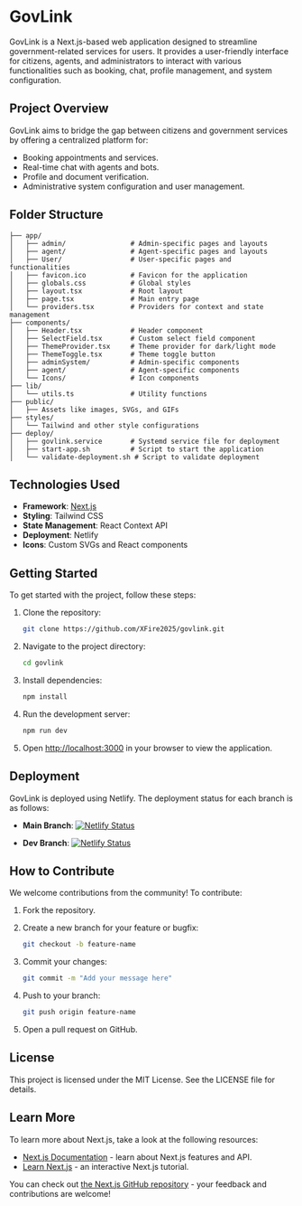 # GovLink

GovLink is a Next.js-based web application designed to streamline government-related services for users. It provides a user-friendly interface for citizens, agents, and administrators to interact with various functionalities such as booking, chat, profile management, and system configuration.

## Project Overview

GovLink aims to bridge the gap between citizens and government services by offering a centralized platform for:

- Booking appointments and services.
- Real-time chat with agents and bots.
- Profile and document verification.
- Administrative system configuration and user management.

## Folder Structure

```
├── app/
│   ├── admin/                # Admin-specific pages and layouts
│   ├── agent/                # Agent-specific pages and layouts
│   ├── User/                 # User-specific pages and functionalities
│   ├── favicon.ico           # Favicon for the application
│   ├── globals.css           # Global styles
│   ├── layout.tsx            # Root layout
│   ├── page.tsx              # Main entry page
│   └── providers.tsx         # Providers for context and state management
├── components/
│   ├── Header.tsx            # Header component
│   ├── SelectField.tsx       # Custom select field component
│   ├── ThemeProvider.tsx     # Theme provider for dark/light mode
│   ├── ThemeToggle.tsx       # Theme toggle button
│   ├── adminSystem/          # Admin-specific components
│   ├── agent/                # Agent-specific components
│   └── Icons/                # Icon components
├── lib/
│   └── utils.ts              # Utility functions
├── public/
│   ├── Assets like images, SVGs, and GIFs
├── styles/
│   └── Tailwind and other style configurations
├── deploy/
│   ├── govlink.service       # Systemd service file for deployment
│   ├── start-app.sh          # Script to start the application
│   └── validate-deployment.sh # Script to validate deployment
```

## Technologies Used

- **Framework**: [Next.js](https://nextjs.org)
- **Styling**: Tailwind CSS
- **State Management**: React Context API
- **Deployment**: Netlify
- **Icons**: Custom SVGs and React components

## Getting Started

To get started with the project, follow these steps:

1. Clone the repository:

   ```bash
   git clone https://github.com/XFire2025/govlink.git
   ```

2. Navigate to the project directory:

   ```bash
   cd govlink
   ```

3. Install dependencies:

   ```bash
   npm install
   ```

4. Run the development server:

   ```bash
   npm run dev
   ```

5. Open [http://localhost:3000](http://localhost:3000) in your browser to view the application.

## Deployment

GovLink is deployed using Netlify. The deployment status for each branch is as follows:

- **Main Branch**:
  [![Netlify Status](https://api.netlify.com/api/v1/badges/c64faf7b-b410-4c26-82fa-ac50e5b38da1/deploy-status)](https://app.netlify.com/projects/govlink25/deploys)

- **Dev Branch**:
  [![Netlify Status](https://api.netlify.com/api/v1/badges/399ab7d0-ba49-474d-b44b-a5637bfb2d1b/deploy-status)](https://app.netlify.com/projects/govlinkdev/deploys)

## How to Contribute

We welcome contributions from the community! To contribute:

1. Fork the repository.
2. Create a new branch for your feature or bugfix:

   ```bash
   git checkout -b feature-name
   ```

3. Commit your changes:

   ```bash
   git commit -m "Add your message here"
   ```

4. Push to your branch:

   ```bash
   git push origin feature-name
   ```

5. Open a pull request on GitHub.

## License

This project is licensed under the MIT License. See the LICENSE file for details.

## Learn More

To learn more about Next.js, take a look at the following resources:

- [Next.js Documentation](https://nextjs.org/docs) - learn about Next.js features and API.
- [Learn Next.js](https://nextjs.org/learn) - an interactive Next.js tutorial.

You can check out [the Next.js GitHub repository](https://github.com/vercel/next.js) - your feedback and contributions are welcome!
